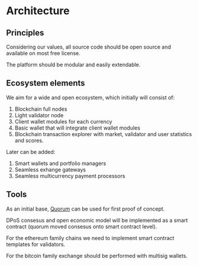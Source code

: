 # Architecture

## Principles
Considering our values, all source code should be open source and available on most free license.

The platform should be modular and easily extendable.

## Ecosystem elements
We aim for a wide and open ecosystem, which initially will consist of:
1. Blockchain full nodes
2. Light validator node
3. Client wallet modules for each currency
4. Basic wallet that will integrate client wallet modules
5. Blockchain transaction explorer with market, validator and user statistics and scores.

Later can be added:
1. Smart wallets and portfolio managers
2. Seamless exhange gateways
3. Seamless multicurrency payment processors

## Tools

As an initial base, [Quorum](https://github.com/atomchaneg/quorum) can be used for first proof of concept.

DPoS consesus and open economic model will be implemented as a smart contract (quorum moved consesus onto smart contract level).

For the ethereum family chains we need to implement smart contract templates for validators.

For the bitcoin family exchange should be performed with multisig wallets. 
